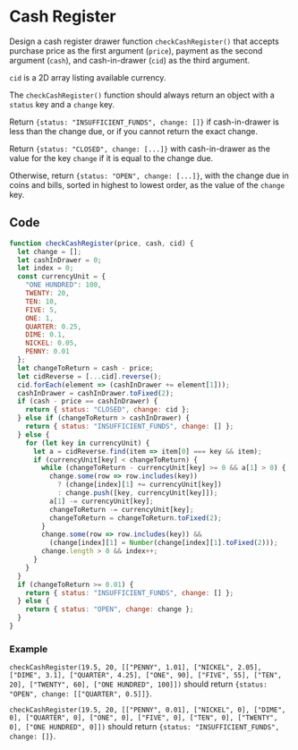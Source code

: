 # Cash Register

Design a cash register drawer function `checkCashRegister()` that accepts purchase price as the first argument (`price`), payment as the second argument (`cash`), and cash-in-drawer (`cid`) as the third argument.

`cid` is a 2D array listing available currency.

The `checkCashRegister()` function should always return an object with a `status` key and a `change` key.

Return `{status: "INSUFFICIENT_FUNDS", change: []}` if cash-in-drawer is less than the change due, or if you cannot return the exact change.

Return `{status: "CLOSED", change: [...]}` with cash-in-drawer as the value for the key `change` if it is equal to the change due.

Otherwise, return `{status: "OPEN", change: [...]}`, with the change due in coins and bills, sorted in highest to lowest order, as the value of the `change` key.

## Code

```js
function checkCashRegister(price, cash, cid) {
  let change = [];
  let cashInDrawer = 0;
  let index = 0;
  const currencyUnit = {
    "ONE HUNDRED": 100,
    TWENTY: 20,
    TEN: 10,
    FIVE: 5,
    ONE: 1,
    QUARTER: 0.25,
    DIME: 0.1,
    NICKEL: 0.05,
    PENNY: 0.01
  };
  let changeToReturn = cash - price;
  let cidReverse = [...cid].reverse();
  cid.forEach(element => (cashInDrawer += element[1]));
  cashInDrawer = cashInDrawer.toFixed(2);
  if (cash - price == cashInDrawer) {
    return { status: "CLOSED", change: cid };
  } else if (changeToReturn > cashInDrawer) {
    return { status: "INSUFFICIENT_FUNDS", change: [] };
  } else {
    for (let key in currencyUnit) {
      let a = cidReverse.find(item => item[0] === key && item);
      if (currencyUnit[key] < changeToReturn) {
        while (changeToReturn - currencyUnit[key] >= 0 && a[1] > 0) {
          change.some(row => row.includes(key))
            ? (change[index][1] += currencyUnit[key])
            : change.push([key, currencyUnit[key]]);
          a[1] -= currencyUnit[key];
          changeToReturn -= currencyUnit[key];
          changeToReturn = changeToReturn.toFixed(2);
        }
        change.some(row => row.includes(key)) &&
          (change[index][1] = Number(change[index][1].toFixed(2)));
        change.length > 0 && index++;
      }
    }
  }
  if (changeToReturn >= 0.01) {
    return { status: "INSUFFICIENT_FUNDS", change: [] };
  } else {
    return { status: "OPEN", change: change };
  }
}
```

### Example

`checkCashRegister(19.5, 20, [["PENNY", 1.01], ["NICKEL", 2.05], ["DIME", 3.1], ["QUARTER", 4.25], ["ONE", 90], ["FIVE", 55], ["TEN", 20], ["TWENTY", 60], ["ONE HUNDRED", 100]])` should return `{status: "OPEN", change: [["QUARTER", 0.5]]}`.

`checkCashRegister(19.5, 20, [["PENNY", 0.01], ["NICKEL", 0], ["DIME", 0], ["QUARTER", 0], ["ONE", 0], ["FIVE", 0], ["TEN", 0], ["TWENTY", 0], ["ONE HUNDRED", 0]])` should return `{status: "INSUFFICIENT_FUNDS", change: []}`.
